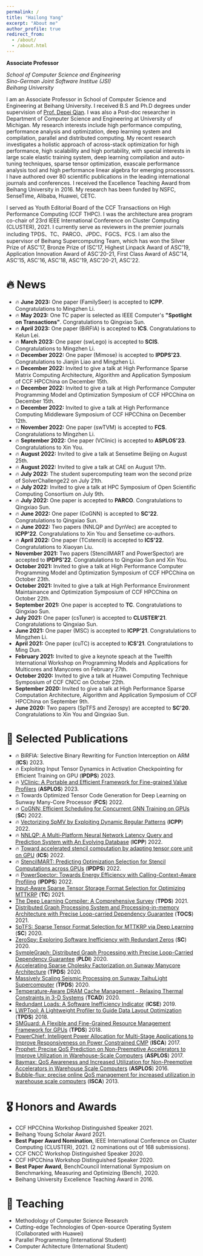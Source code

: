```yaml
---
permalink: /
title: "Hailong Yang"
excerpt: "About me"
author_profile: true
redirect_from: 
  - /about/
  - /about.html
---
```


<span class='anchor' id='about-me'></span>

**Associate Professor**

*School of Computer Science and Engineering*  
*Sino-German Joint Software Institue (JSI)*  
*Beihang University*  

I am an Associate Professor in School of Computer Science and Engineering at Beihang University. I received B.S and Ph.D degrees under supervision of [Prof. Depei Qian](http://scse.buaa.edu.cn/info/1078/8362.htm). I was also a Post-doc researcher in Department of Computer Science and Engineering at University of Michigan. My research interests include high performance computing, performance analysis and optimization, deep learning system and compilation, parallel and distributed computing. My recent research investigates a holistic approach of across-stack optimization for high performance, high scalability and high portability, with special interests in large scale elastic training system, deep learning compilation and auto-tuning techniques, sparse tensor optimization, exascale performance analysis tool and high performance linear algebra for emerging processors. I have authored over 80 scientific publications in the leading international journals and conferences. I received the Excellence Teaching Award from Beihang University in 2016. My research has been funded by NSFC, SenseTime, Alibaba, Huawei, CETC.

I served as Youth Editorial Board of the CCF Transactions on High Performance Computing (CCF THPC). I was the architecture area program co-chair of 23rd IEEE International Conference on Cluster Computing (CLUSTER), 2021. I currently serve as reviewers in the premier journals including TPDS、TC、PARCO、JPDC、FGCS、FCS. I am also the supervisor of Beihang Supercomputing Team, which has won the Silver Prize of ASC'17, Bronze Prize of ISC'17, Highest Linpack Award of ASC'19, Application Innovation Award of ASC'20-21, First Class Award of ASC'14, ASC'15, ASC'16, ASC'18, ASC'19, ASC'20-21, ASC'22. 


# 🔥 News
- 🔥 **June 2023:** One paper (FamilySeer) is accepted to **ICPP**. Congratulations to Mingzhen Li.
- 🔥 **May 2023:** One TC paper is selected as IEEE Computer's **"Spotlight on Transactions"**. Congratulations to Qingxiao Sun.
- 🔥 **April 2023:** One paper (BiRFIA) is accepted to **ICS**. Congratulations to Kelun Lei.
- 🔥 **March 2023:** One paper (swLego) is accepted to **SCIS**. Congratulations to Mingzhen Li.
- 🔥 **December 2022:** One paper (Mimose) is accepted to **IPDPS'23**. Congratulations to Jianjin Liao and Mingzhen Li.
- 🔥 **December 2022:** Invited to give a talk at High Performance Sparse Matrix Computing Architecture, Algorithm and Application Symposium of CCF HPCChina on December 15th.
- 🔥 **December 2022:** Invited to give a talk at High Performance Computer Programming Model and Optimization Symposium of CCF HPCChina on December 15th.
- 🔥 **December 2022:** Invited to give a talk at High Performance Computing Middleware Symposium of CCF HPCChina on December 12th.
- 🔥 **November 2022:** One paper (swTVM) is accepted to **FCS**. Congratulations to Mingzhen Li.
- 🔥 **September 2022:** One paper (VClinic) is accepted to **ASPLOS'23**. Congratulations to Xin You.
- 🔥 **August 2022:** Invited to give a talk at Sensetime Beijing on August 25th. 
- 🔥 **August 2022:** Invited to give a talk at CAE on August 17th. 
- 🔥 **July 2022:** The student supercomputing team won the second prize of SolverChallenge22 on July 21th. 
- 🔥 **July 2022:** Invited to give a talk at HPC Symposium of Open Scientific Computing Consortium on July 9th. 
- 🔥 **July 2022:** One paper is accepted to **PARCO**. Congratulations to Qingxiao Sun.
- 🔥 **June 2022:** One paper (CoGNN) is accepted to **SC'22**. Congratulations to Qingxiao Sun.
- 🔥 **June 2022:** Two papers (NNLQP and DynVec) are accepted to **ICPP'22**. Congratulations to Xin You and Sensetime co-authors.
- 🔥 **April 2022:** One paper (TCstencil) is accepted to **ICS'22**. Congratulations to Xiaoyan Liu.
- **November 2021:** Two papers (StencilMART and PowerSpector) are accepted to **IPDPS'22**. Congratulations to Qingxiao Sun and Xin You.
- **October 2021:** Invited to give a talk at High Performance Computer Programming Model and Optimization Symposium of CCF HPCChina on October 23th.
- **October 2021:** Invited to give a talk at High Performance Environment Maintainance and Optimization Symposium of CCF HPCChina on October 22th.  
- **September 2021:** One paper is accepted to **TC**. Congratulations to Qingxiao Sun. 
- **July 2021:** One paper (csTuner) is accepted to **CLUSTER'21**. Congratulations to Qingxiao Sun. 
- **June 2021:** One paper (MSC) is accepted to **ICPP'21**. Congratulations to Mingzhen Li. 
- **April 2021:** One paper (cuTC) is accepted to **ICS'21**. Congratulations to Ming Dun. 
- **February 2021:** Invited to give a keynote speach at the Twelfth International Workshop on Programming Models and Applications for Multicores and Manycores on February 27th.  
- **October 2020:** Invited to give a talk at Huawei Computing Technique Symposium of CCF CNCC on October 22th. 
- **September 2020:** Invited to give a talk at High Performance Sparse Computation Architecture, Algorithm and Application Symposium of CCF HPCChina on September 9th. 
- **June 2020:** Two papers (SpTFS and Zerospy) are accepted to **SC'20**. Congratulations to Xin You and Qingxiao Sun. 


# 📝 Selected Publications
- 🔥 BiRFIA: Selective Binary Rewriting for Function Interception on ARM (**ICS**) 2023.
- 🔥 Exploiting Input Tensor Dynamics in Activation Checkpointing for Efficient Training on GPU (**IPDPS**) 2023.
- 🔥 [VClinic: A Portable and Efficient Framework for Fine-grained Value Profilers](https://dl.acm.org/doi/10.1145/3575693.3576934) (**ASPLOS**) 2023.
- 🔥 Towards Optimized Tensor Code Generation for Deep Learning on Sunway Many-Core Processor (**FCS**) 2022.
- 🔥 [CoGNN: Efficient Scheduling for Concurrent GNN Training on GPUs](https://dl.acm.org/doi/10.5555/3571885.3571936) (**SC**) 2022.
- 🔥 [Vectorizing SpMV by Exploiting Dynamic Regular Patterns](https://dl.acm.org/doi/10.1145/3545008.3545042) (**ICPP**) 2022.
- 🔥 [NNLQP: A Multi-Platform Neural Network Latency Query and Prediction System with An Evolving Database](https://dl.acm.org/doi/10.1145/3545008.3545051) (**ICPP**) 2022.
- 🔥 [Toward accelerated stencil computation by adapting tensor core unit on GPU](https://dl.acm.org/doi/abs/10.1145/3524059.3532392) (**ICS**) 2022.
- 🔥 [StencilMART: Predicting Optimization Selection for Stencil Computations across GPUs](https://ieeexplore.ieee.org/document/9820650) (**IPDPS**) 2022.
- 🔥 [PowerSpector: Towards Energy Efficiency with Calling-Context-Aware Profiling](https://ieeexplore.ieee.org/document/9820673) (**IPDPS**) 2022.
- [Input-Aware Sparse Tensor Storage Format Selection for Optimizing MTTKRP](https://ieeexplore.ieee.org/abstract/document/9540277) (**TC**) 2021.
- [The Deep Learning Compiler: A Comprehensive Survey](https://ieeexplore.ieee.org/abstract/document/9222299) (**TPDS**) 2021.
- [Distributed Graph Processing System and Processing-in-memory Architecture with Precise Loop-carried Dependency Guarantee](https://dl.acm.org/doi/abs/10.1145/3453681) (**TOCS**) 2021.
- [SpTFS: Sparse Tensor Format Selection for MTTKRP via Deep Learning](https://ieeexplore.ieee.org/document/9355324) (**SC**) 2020.
- [ZeroSpy: Exploring Software Inefficiency with Redundant Zeros](https://ieeexplore.ieee.org/document/9355303) (**SC**) 2020.
- [SympleGraph: Distributed Graph Processing with Precise Loop-Carried Dependency Guarantee](https://dl.acm.org/doi/abs/10.1145/3385412.3385961) (**PLDI**) 2020.
- [Accelerating Sparse Cholesky Factorization on Sunway Manycore Architecture](https://ieeexplore.ieee.org/abstract/document/8903486) (**TPDS**) 2020.
- [Massively Scaling Seismic Processing on Sunway TaihuLight Supercomputer](https://ieeexplore.ieee.org/abstract/document/8943329) (**TPDS**) 2020.
- [Temperature-Aware DRAM Cache Management - Relaxing Thermal Constraints in 3-D Systems](https://ieeexplore.ieee.org/abstract/document/8758125) (**TCAD**) 2020.
- [Redundant Loads: A Software Inefficiency Indicator](https://ieeexplore.ieee.org/abstract/document/8811970) (**ICSE**) 2019.
- [LWPTool: A Lightweight Profiler to Guide Data Layout Optimization](https://ieeexplore.ieee.org/abstract/document/8367889) (**TPDS**) 2018.
- [SMGuard: A Flexible and Fine-Grained Resource Management Framework for GPUs](https://ieeexplore.ieee.org/abstract/document/8388218) (**TPDS**) 2018.
- [PowerChief: Intelligent Power Allocation for Multi-Stage Applications to Improve Responsiveness on Power Constrained CMP](https://dl.acm.org/doi/abs/10.1145/3079856.3080224) (**ISCA**) 2017.
- [Prophet: Precise QoS Prediction on Non-Preemptive Accelerators to Improve Utilization in Warehouse-Scale Computers](https://dl.acm.org/doi/abs/10.1145/3037697.3037700) (**ASPLOS**) 2017.
- [Baymax: QoS Awareness and Increased Utilization for Non-Preemptive Accelerators in Warehouse Scale Computers](https://dl.acm.org/doi/abs/10.1145/2954679.2872368) (**ASPLOS**) 2016.
- [Bubble-flux: precise online QoS management for increased utilization in warehouse scale computers](https://dl.acm.org/doi/abs/10.1145/2508148.2485974) (**ISCA**) 2013.

# 🎖 Honors and Awards
- CCF HPCChina Workshop Distinguished Speaker 2021.
- Beihang Young Scholar Award 2021.
- **Best Paper Award Nomination**, IEEE International Conference on Cluster Computing (CLUSTER), 2021. (2 nominations out of 168 submissions).  
- CCF CNCC Workshop Distinguished Speaker 2020. 
- CCF HPCChina Workshop Distinguished Speaker 2020.
- **Best Paper Award**, BenchCouncil International Symposium on Benchmarking, Measuring and Optimizing (Bench), 2020.
- Beihang University Excellence Teaching Award in 2016.

# 💬 Teaching
- Methodology of Computer Science Research
- Cutting-edge Technologies of Open-source Operating System (Collaborated with Huawei)
- Parallel Programming (International Student)
- Computer Achitecture (International Student)

<!--
# 📖 Educations
- *2019.06 - 2022.04 (now)*, Lorem ipsum dolor sit amet, consectetur adipiscing elit. Vivamus ornare aliquet ipsum, ac tempus justo dapibus sit amet. 
- *2015.09 - 2019.06*, Lorem ipsum dolor sit amet, consectetur adipiscing elit. Vivamus ornare aliquet ipsum, ac tempus justo dapibus sit amet. 

# 💻 People
- Mingzhen Li (B.S from Beihang University, Ph.D, started 2019)
-->
